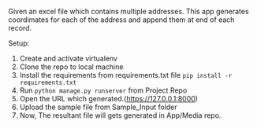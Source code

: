 Given an excel file which contains multiple addresses. This app generates coordimates for each of the address and append them at end of each record.


Setup:

1. Create and activate virtualenv
2. Clone the repo to local machine
3. Install the requirements from requirements.txt file
    `pip install -r requirements.txt`
4. Run  `python manage.py runserver`   from Project Repo
5. Open the URL which generated.(https://127.0.0.1:8000)
6. Upload the sample file from Sample_Input folder
7. Now, The resultant file will gets generated in App/Media repo.

